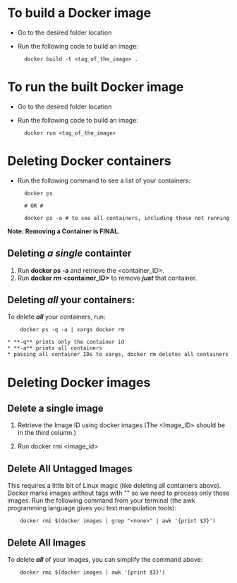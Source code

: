 # To build a Docker image

* Go to the desired folder location
* Run the following code to build an image:

		docker build -t <tag_of_the_image> .

# To run the built Docker image

* Go to the desired folder location
* Run the following code to build an image:

        docker run <tag_of_the_image>

# Deleting Docker containers

* Run the following command to see a list of your containers:

        docker ps

        # OR #

        docker ps -a # to see all containers, including those not running

**Note: Removing a Container is FINAL.**

## Deleting ***a single*** containter

1. Run **docker ps -a** and retrieve the <container_ID>. 
2. Run **docker rm <container_ID>** to remove ***just*** that container.

## Deleting ***all*** your containers:

To delete ***all*** your containers, run:

        docker ps -q -a | xargs docker rm

    * **-q** prints only the container id
    * **-a** prints all containers
    * passing all container IDs to xargs, docker rm deletes all containers

# Deleting Docker images

## Delete a single image

1. Retrieve the Image ID using docker images (The <Image_ID> should be in the third column.)

2. Run docker rmi <image_id>

## Delete All Untagged Images

This requires a little bit of Linux magic (like deleting all containers above). Docker marks images without tags with "<none>" so we need to process only those images. Run the following command from your terminal (the awk programming language gives you text manipulation tools):

        docker rmi $(docker images | grep "<none>" | awk '{print $3}')

## Delete All Images

To delete ***all*** of your images, you can simplify the command above:

        docker rmi $(docker images | awk '{print $3}')
